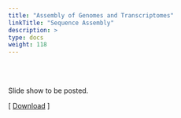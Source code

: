 ```yaml
---
title: "Assembly of Genomes and Transcriptomes"
linkTitle: "Sequence Assembly"
description: >
type: docs
weight: 118
---
```


<br></br>

Slide show to be posted.

[ [Download](...) ]




